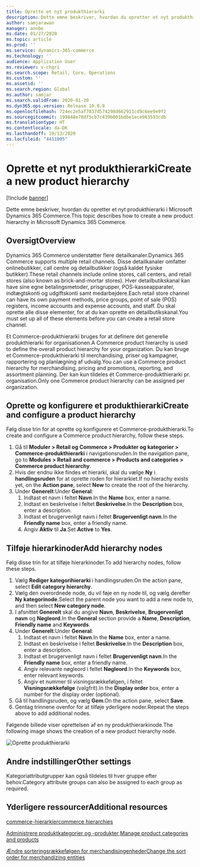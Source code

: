 ```yaml
---
title: Oprette et nyt produkthierarki
description: Dette emne beskriver, hvordan du opretter et nyt produkthierarki i Microsoft Dynamics 365 Commerce.
author: samjarawan
manager: annbe
ms.date: 01/27/2020
ms.topic: article
ms.prod: ''
ms.service: dynamics-365-commerce
ms.technology: ''
audience: Application User
ms.reviewer: v-chgri
ms.search.scope: Retail, Core, Operations
ms.custom: ''
ms.assetid: ''
ms.search.region: Global
ms.author: samjar
ms.search.validFrom: 2020-01-20
ms.dyn365.ops.version: Release 10.0.8
ms.openlocfilehash: 724ec2e5af7837d574298d662911cd9c6ee9e9f2
ms.sourcegitcommit: 199848e78df5cb7c439b001bdbe1ece963593cdb
ms.translationtype: HT
ms.contentlocale: da-DK
ms.lasthandoff: 10/13/2020
ms.locfileid: "4411005"
---
```

# <a name="create-a-new-product-hierarchy"></a><span data-ttu-id="70c10-103">Oprette et nyt produkthierarki</span><span class="sxs-lookup"><span data-stu-id="70c10-103">Create a new product hierarchy</span></span>


[!include [banner](includes/banner.md)]

<span data-ttu-id="70c10-104">Dette emne beskriver, hvordan du opretter et nyt produkthierarki i Microsoft Dynamics 365 Commerce.</span><span class="sxs-lookup"><span data-stu-id="70c10-104">This topic describes how to create a new product hierarchy in Microsoft Dynamics 365 Commerce.</span></span>

## <a name="overview"></a><span data-ttu-id="70c10-105">Oversigt</span><span class="sxs-lookup"><span data-stu-id="70c10-105">Overview</span></span>

<span data-ttu-id="70c10-106">Dynamics 365 Commerce understøtter flere detailkanaler.</span><span class="sxs-lookup"><span data-stu-id="70c10-106">Dynamics 365 Commerce supports multiple retail channels.</span></span> <span data-ttu-id="70c10-107">Disse detailkanaler omfatter onlinebutikker, call centre og detailbutikker (også kaldet fysiske butikker).</span><span class="sxs-lookup"><span data-stu-id="70c10-107">These retail channels include online stores, call centers, and retail stores (also known as brick-and-mortar stores).</span></span> <span data-ttu-id="70c10-108">Hver detailbutikskanal kan have sine egne betalingsmetoder, prisgrupper, POS-kasseapparater, indtægtskonti og udgiftskonti samt medarbejdere.</span><span class="sxs-lookup"><span data-stu-id="70c10-108">Each retail store channel can have its own payment methods, price groups, point of sale (POS) registers, income accounts and expense accounts, and staff.</span></span> <span data-ttu-id="70c10-109">Du skal oprette alle disse elementer, for at du kan oprette en detailbutikskanal.</span><span class="sxs-lookup"><span data-stu-id="70c10-109">You must set up all of these elements before you can create a retail store channel.</span></span> 

<span data-ttu-id="70c10-110">Et Commerce-produkthierarki bruges for at definere det generelle produkthierarki for organisationen.</span><span class="sxs-lookup"><span data-stu-id="70c10-110">A Commerce product hierarchy is used to define the overall product hierarchy for your organization.</span></span> <span data-ttu-id="70c10-111">Du kan bruge et Commerce-produkthierarki til merchandising, priser og kampagner, rapportering og planlægning af udvalg.</span><span class="sxs-lookup"><span data-stu-id="70c10-111">You can use a Commerce product hierarchy for merchandising, pricing and promotions, reporting, and assortment planning.</span></span> <span data-ttu-id="70c10-112">Der kan kun tildeles ét Commerce-produkthierarki pr. organisation.</span><span class="sxs-lookup"><span data-stu-id="70c10-112">Only one Commerce product hierarchy can be assigned per organization.</span></span>

## <a name="create-and-configure-a-product-hierarchy"></a><span data-ttu-id="70c10-113">Oprette og konfigurere et produkthierarki</span><span class="sxs-lookup"><span data-stu-id="70c10-113">Create and configure a product hierarchy</span></span>

<span data-ttu-id="70c10-114">Følg disse trin for at oprette og konfigurere et Commerce-produkthierarki.</span><span class="sxs-lookup"><span data-stu-id="70c10-114">To create and configure a Commerce product hierarchy, follow these steps.</span></span>

1. <span data-ttu-id="70c10-115">Gå til **Moduler \> Retail og Commerce \> Produkter og kategorier \> Commerce-produkthierarki** i navigationsruden.</span><span class="sxs-lookup"><span data-stu-id="70c10-115">In the navigation pane, go to **Modules \> Retail and commerce \> Products and categories \> Commerce product hierarchy**.</span></span>
1. <span data-ttu-id="70c10-116">Hvis der endnu ikke findes et hierarki, skal du vælge **Ny** i **handlingsruden** for at oprette roden for hierarkiet.</span><span class="sxs-lookup"><span data-stu-id="70c10-116">If no hierachy exists yet, on the **Action pane**, select **New** to create the root of the hierarchy.</span></span>
1. <span data-ttu-id="70c10-117">Under **Generelt**:</span><span class="sxs-lookup"><span data-stu-id="70c10-117">Under **General**:</span></span>
    1. <span data-ttu-id="70c10-118">Indtast et navn i feltet **Navn**.</span><span class="sxs-lookup"><span data-stu-id="70c10-118">In the **Name** box, enter a name.</span></span>
    1. <span data-ttu-id="70c10-119">Indtast en beskrivelse i feltet **Beskrivelse**.</span><span class="sxs-lookup"><span data-stu-id="70c10-119">In the **Description** box, enter a description.</span></span>
    1. <span data-ttu-id="70c10-120">Indtast et brugervenligt navn i feltet **Brugervenligt navn**.</span><span class="sxs-lookup"><span data-stu-id="70c10-120">In the **Friendly name** box, enter a friendly name.</span></span>
    1. <span data-ttu-id="70c10-121">Angiv **Aktiv** til **Ja**.</span><span class="sxs-lookup"><span data-stu-id="70c10-121">Set **Active** to **Yes**.</span></span>

## <a name="add-hierarchy-nodes"></a><span data-ttu-id="70c10-122">Tilføje hierarkinoder</span><span class="sxs-lookup"><span data-stu-id="70c10-122">Add hierarchy nodes</span></span>

<span data-ttu-id="70c10-123">Følg disse trin for at tilføje hierarkinoder.</span><span class="sxs-lookup"><span data-stu-id="70c10-123">To add hierarchy nodes, follow these steps.</span></span>

1. <span data-ttu-id="70c10-124">Vælg **Rediger kategorihierarki** i handlingsruden.</span><span class="sxs-lookup"><span data-stu-id="70c10-124">On the action pane, select **Edit category hierarchy**.</span></span>
1. <span data-ttu-id="70c10-125">Vælg den overordnede node, du vil føje en ny node til, og vælg derefter **Ny kategorinode**.</span><span class="sxs-lookup"><span data-stu-id="70c10-125">Select the parent node you want to add a new node to, and then select **New category node**.</span></span>
1. <span data-ttu-id="70c10-126">I afsnittet **Generelt** skal du angive **Navn**, **Beskrivelse**, **Brugervenligt navn** og **Nøgleord**.</span><span class="sxs-lookup"><span data-stu-id="70c10-126">In the **General** section provide a **Name**, **Description**, **Friendly name** and **Keywords**.</span></span>
1. <span data-ttu-id="70c10-127">Under **Generelt**:</span><span class="sxs-lookup"><span data-stu-id="70c10-127">Under **General**:</span></span>
    1. <span data-ttu-id="70c10-128">Indtast et navn i feltet **Navn**.</span><span class="sxs-lookup"><span data-stu-id="70c10-128">In the **Name** box, enter a name.</span></span>
    1. <span data-ttu-id="70c10-129">Indtast en beskrivelse i feltet **Beskrivelse**.</span><span class="sxs-lookup"><span data-stu-id="70c10-129">In the **Description** box, enter a description.</span></span>
    1. <span data-ttu-id="70c10-130">Indtast et brugervenligt navn i feltet **Brugervenligt navn**.</span><span class="sxs-lookup"><span data-stu-id="70c10-130">In the **Friendly name** box, enter a friendly name.</span></span>
    1. <span data-ttu-id="70c10-131">Angiv relevante nøgleord i feltet **Nøgleord**.</span><span class="sxs-lookup"><span data-stu-id="70c10-131">In the **Keywords** box, enter relevant keywords.</span></span>
    1. <span data-ttu-id="70c10-132">Angiv et nummer til visningsrækkefølgen, i feltet **Visningsrækkefølge** (valgfrit).</span><span class="sxs-lookup"><span data-stu-id="70c10-132">In the **Display order** box, enter a number for the display order (optional).</span></span>
1. <span data-ttu-id="70c10-133">Gå til handlingsruden, og vælg **Gem**.</span><span class="sxs-lookup"><span data-stu-id="70c10-133">On the action pane, select **Save**.</span></span>
1. <span data-ttu-id="70c10-134">Gentag trinnene ovenfor for at tilføje yderligere noder.</span><span class="sxs-lookup"><span data-stu-id="70c10-134">Repeat the steps above to add additional nodes.</span></span>

<span data-ttu-id="70c10-135">Følgende billede viser oprettelsen af en ny produkthierarkinode.</span><span class="sxs-lookup"><span data-stu-id="70c10-135">The following image shows the creation of a new product hierarchy node.</span></span>

![Oprette produkthierarki](media/create-product-hierarchy.png)

## <a name="other-settings"></a><span data-ttu-id="70c10-137">Andre indstillinger</span><span class="sxs-lookup"><span data-stu-id="70c10-137">Other settings</span></span>

<span data-ttu-id="70c10-138">Kategoriattributgrupper kan også tildeles til hver gruppe efter behov.</span><span class="sxs-lookup"><span data-stu-id="70c10-138">Category attribute groups can also be assigned to each group as required.</span></span>  

## <a name="additional-resources"></a><span data-ttu-id="70c10-139">Yderligere ressourcer</span><span class="sxs-lookup"><span data-stu-id="70c10-139">Additional resources</span></span>

[<span data-ttu-id="70c10-140">commerce-hierarkier</span><span class="sxs-lookup"><span data-stu-id="70c10-140">commerce hierarchies</span></span>](retail-hierarchies.md)

[<span data-ttu-id="70c10-141">Administrere produktkategorier og -produkter </span><span class="sxs-lookup"><span data-stu-id="70c10-141">Manage product categories and products </span></span>](category-management-product-creation.md)

[<span data-ttu-id="70c10-142">Ændre sorteringsrækkefølgen for merchandisingenheder</span><span class="sxs-lookup"><span data-stu-id="70c10-142">Change the sort order for merchandizing entities</span></span>](custom-order-categories-nav-retail-prod-hierarchy.md)
